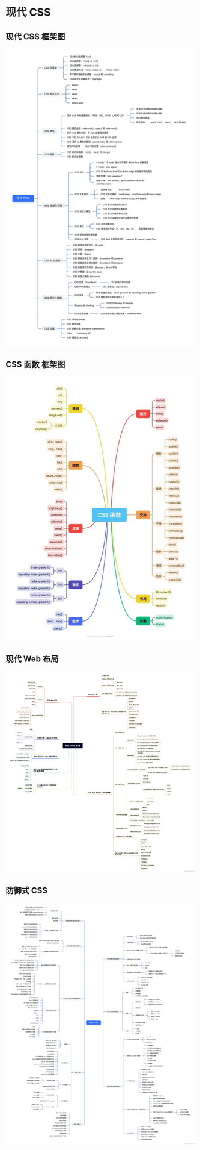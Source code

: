 # 现代 CSS

## 现代 CSS 框架图

![现代 CSS 框架图](/img/exp-186-1.webp)

## CSS 函数 框架图

![CSS 函数 框架图](/img/exp-186-2.jpg)

## 现代 Web 布局

![CSS 函数 框架图](/img/exp-186-3.webp)

## 防御式 CSS

![防御式 CSS](/img/exp-186-4.webp)
